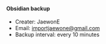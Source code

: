 #### Obsidian backup

- Creater: JaewonE
- Email: importjaewone@gmail.com
- Backup interval: every 10 minutes

